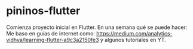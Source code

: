 # pininos-flutter
Comienza proyecto inicial en Flutter. En una semana qué se puede hacer:
Me baso en guías de internet como: https://medium.com/analytics-vidhya/learning-flutter-a9c3a2150fe3
y algunos tutoriales en YT.
